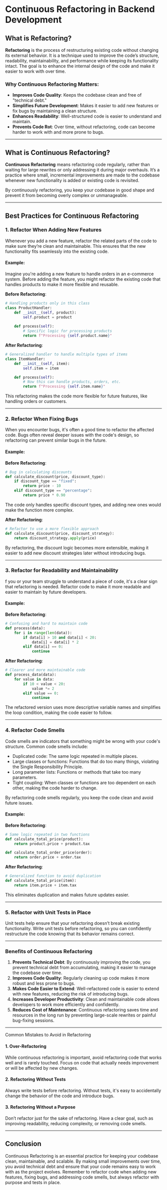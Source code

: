 # Continuous Refactoring in Backend Development

## What is Refactoring?

**Refactoring** is the process of restructuring existing code without changing its external behavior. It is a technique used to improve the code’s structure, readability, maintainability, and performance while keeping its functionality intact. The goal is to enhance the internal design of the code and make it easier to work with over time.

### Why Continuous Refactoring Matters:
- **Improves Code Quality**: Keeps the codebase clean and free of "technical debt."
- **Simplifies Future Development**: Makes it easier to add new features or fix bugs by maintaining a clean structure.
- **Enhances Readability**: Well-structured code is easier to understand and maintain.
- **Prevents Code Rot**: Over time, without refactoring, code can become harder to work with and more prone to bugs.

---

## What is Continuous Refactoring?

**Continuous Refactoring** means refactoring code regularly, rather than waiting for large rewrites or only addressing it during major overhauls. It’s a practice where small, incremental improvements are made to the codebase whenever new functionality is added or existing code is revisited.

By continuously refactoring, you keep your codebase in good shape and prevent it from becoming overly complex or unmanageable.

---

## Best Practices for Continuous Refactoring

### 1. **Refactor When Adding New Features**

Whenever you add a new feature, refactor the related parts of the code to make sure they’re clean and maintainable. This ensures that the new functionality fits seamlessly into the existing code.

#### Example:
Imagine you're adding a new feature to handle orders in an e-commerce system. Before adding the feature, you might refactor the existing code that handles products to make it more flexible and reusable.

**Before Refactoring**:
```python
# Handling products only in this class
class ProductHandler:
    def __init__(self, product):
        self.product = product
    
    def process(self):
        # Specific logic for processing products
        return f"Processing {self.product.name}"
```

**After Refactoring**:
```python
# Generalized handler to handle multiple types of items
class ItemHandler:
    def __init__(self, item):
        self.item = item

    def process(self):
        # Now this can handle products, orders, etc.
        return f"Processing {self.item.name}"
```

This refactoring makes the code more flexible for future features, like handling orders or customers.

---

### 2. Refactor When Fixing Bugs

When you encounter bugs, it's often a good time to refactor the affected code. Bugs often reveal deeper issues with the code's design, so refactoring can prevent similar bugs in the future.

#### Example:

**Before Refactoring**:

```python
# Bug in calculating discounts
def calculate_discount(price, discount_type):
    if discount_type == "fixed":
        return price - 10
    elif discount_type == "percentage":
        return price * 0.90
```
The code only handles specific discount types, and adding new ones would make the function more complex.

**After Refactoring**:

```python
# Refactor to use a more flexible approach
def calculate_discount(price, discount_strategy):
    return discount_strategy.apply(price)
```

By refactoring, the discount logic becomes more extensible, making it easier to add new discount strategies later without introducing bugs.

---

### 3. Refactor for Readability and Maintainability

f you or your team struggle to understand a piece of code, it's a clear sign that refactoring is needed. Refactor code to make it more readable and easier to maintain by future developers.

#### Example:

**Before Refactoring**:

```python
# Confusing and hard to maintain code
def process(data):
    for i in range(len(data)):
        if data[i] > 10 and data[i] < 20:
            data[i] = data[i] * 2
        elif data[i] == 0:
            continue
```

**After Refactoring**:

```python
# Clearer and more maintainable code
def process_data(data):
    for value in data:
        if 10 < value < 20:
            value *= 2
        elif value == 0:
            continue
```
The refactored version uses more descriptive variable names and simplifies the loop condition, making the code easier to follow.

---

### 4. Refactor Code Smells

Code smells are indicators that something might be wrong with your code's structure. Common code smells include:

- Duplicated code: The same logic repeated in multiple places.
- Large classes or functions: Functions that do too many things, violating the Single Responsibility Principle.
- Long parameter lists: Functions or methods that take too many parameters.
- Tight coupling: When classes or functions are too dependent on each other, making the code harder to change.

By refactoring code smells regularly, you keep the code clean and avoid future issues.

#### Example:

**Before Refactoring**:

```python
# Same logic repeated in two functions
def calculate_total_price(product):
    return product.price + product.tax

def calculate_total_order_price(order):
    return order.price + order.tax
```

**After Refactoring**:

```python
# Generalized function to avoid duplication
def calculate_total_price(item):
    return item.price + item.tax
```

This eliminates duplication and makes future updates easier.

---

### 5. Refactor with Unit Tests in Place

Unit tests help ensure that your refactoring doesn’t break existing functionality. Write unit tests before refactoring, so you can confidently restructure the code knowing that its behavior remains correct.

---

### Benefits of Continuous Refactoring

1. **Prevents Technical Debt**: By continuously improving the code, you prevent technical debt from accumulating, making it easier to manage the codebase over time.
2. **Improves Code Quality**: Regularly cleaning up code makes it more robust and less prone to bugs.
3. **Makes Code Easier to Extend**: Well-refactored code is easier to extend with new features, reducing the risk of introducing bugs.
4. **Increases Developer Productivity**: Clean and maintainable code allows developers to work more efficiently and confidently.
5. **Reduces Cost of Maintenance**: Continuous refactoring saves time and resources in the long run by preventing large-scale rewrites or painful bug-fixing sessions.

---

Common Mistakes to Avoid in Refactoring
#### 1. Over-Refactoring

While continuous refactoring is important, avoid refactoring code that works well and is rarely touched. Focus on code that actually needs improvement or will be affected by new changes.

#### 2. Refactoring Without Tests

Always write tests before refactoring. Without tests, it's easy to accidentally change the behavior of the code and introduce bugs.

#### 3. Refactoring Without a Purpose

Don’t refactor just for the sake of refactoring. Have a clear goal, such as improving readability, reducing complexity, or removing code smells.

---

## Conclusion

Continuous Refactoring is an essential practice for keeping your codebase clean, maintainable, and scalable. By making small improvements over time, you avoid technical debt and ensure that your code remains easy to work with as the project evolves. Remember to refactor code when adding new features, fixing bugs, and addressing code smells, but always refactor with purpose and tests in place.